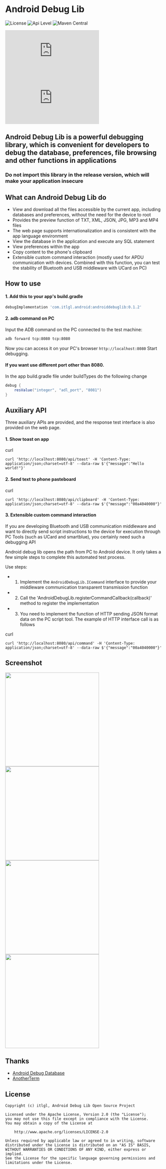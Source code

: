 # Android Debug Lib
![License](https://img.shields.io/badge/license-Apache%202.0-blue.svg)
![Api Level](https://img.shields.io/badge/api-14%2B-brightgreen.svg)
![Maven Central](https://maven-badges.herokuapp.com/maven-central/com.itlgl.android/androiddebuglib/badge.svg)


![English Doc](https://github.com/itlgl/AndroidDebugLib/raw/master/README.md)
![中文文档](https://github.com/itlgl/AndroidDebugLib/raw/master/README-zh.md)

## Android Debug Lib is a powerful debugging library, which is convenient for developers to debug the database, preferences, file browsing and other functions in applications

### **Do not import this library in the release version, which will make your application insecure**

## What can Android Debug Lib do

* View and download all the files accessible by the current app, including databases and preferences, without the need for the device to root
* Provides the preview function of TXT, XML, JSON, JPG, MP3 and MP4 files
* The web page supports internationalization and is consistent with the app language environment
* View the database in the application and execute any SQL statement
* View preferences within the app
* Copy content to the phone's clipboard
* Extensible custom command interaction (mostly used for APDU communication with devices. Combined with this function, you can test the stability of Bluetooth and USB middleware with UCard on PC)

## How to use

#### 1. Add this to your app's build.gradle

```gradle
debugImplementation 'com.itlgl.android:androiddebuglib:0.1.2'
```

#### 2. adb command on PC

Input the ADB command on the PC connected to the test machine:

```cmd
adb forward tcp:8080 tcp:8080
```

Now you can access it on your PC's browser `http://localhost:8080` Start debugging.

#### If you want use different port other than 8080.

In the app build.gradle file under buildTypes do the following change

```groovy
debug {
    resValue("integer", "adl_port", "8081")
}
```

## Auxiliary API

Three auxiliary APIs are provided, and the response test interface is also provided on the web page.

#### 1. Show toast on app

curl
```
curl 'http://localhost:8080/api/toast' -H 'Content-Type: application/json;charset=utf-8' --data-raw $'{"message":"Hello world!"}'
```

#### 2. Send text to phone pasteboard

curl
```
curl 'http://localhost:8080/api/clipboard' -H 'Content-Type: application/json;charset=utf-8' --data-raw $'{"message":"00a4040000"}'
```

#### 3. Extensible custom command interaction

If you are developing Bluetooth and USB communication middleware and want to directly send script instructions to the device for execution through PC Tools (such as UCard and smartblue), you certainly need such a debugging API

Android debug lib opens the path from PC to Android device. It only takes a few simple steps to complete this automated test process.

Use steps:
 - 1. Implement the `AndroidDebugLib.ICommand` interface to provide your middleware communication transparent transmission function
 - 2. Call the 'AndroidDebugLib.registerCommandCallback(callback)' method to register the implementation
 - 3. You need to implement the function of HTTP sending JSON format data on the PC script tool. The example of HTTP interface call is as follows

curl
```
curl 'http://localhost:8080/api/command' -H 'Content-Type: application/json;charset=utf-8' --data-raw $'{"message":"00a4040000"}'
```

## Screenshot

<img src="https://gitee.com/itlgl/AndroidDebugLib/raw/master/screenshot/1.png" height="300" /><br/>
<img src="https://gitee.com/itlgl/AndroidDebugLib/raw/master/screenshot/2.png" height="300" /><br/>
<img src="https://gitee.com/itlgl/AndroidDebugLib/raw/master/screenshot/3.png" height="300" /><br/>
<img src="https://gitee.com/itlgl/AndroidDebugLib/raw/master/screenshot/4.png" height="300" /><br/>

## Thanks

 - [Android Debug Database](https://github.com/amitshekhariitbhu/Android-Debug-Database)
 - [AnotherTerm](https://github.com/green-green-avk/AnotherTerm)

## License

```
Copyright (c) itlgl, Android Debug Lib Open Source Project

Licensed under the Apache License, Version 2.0 (the "License");
you may not use this file except in compliance with the License.
You may obtain a copy of the License at

    http://www.apache.org/licenses/LICENSE-2.0

Unless required by applicable law or agreed to in writing, software
distributed under the License is distributed on an "AS IS" BASIS,
WITHOUT WARRANTIES OR CONDITIONS OF ANY KIND, either express or implied.
See the License for the specific language governing permissions and
limitations under the License.
```